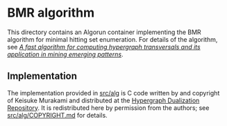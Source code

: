 # BMR algorithm
This directory contains an Algorun container implementing the BMR algorithm for minimal hitting set enumeration.
For details of the algorithm, see [_A fast algorithm for computing hypergraph transversals and its application in mining emerging patterns_](//doi.org/10.1109/ICDM.2003.1250958).

## Implementation
The implementation provided in [src/alg](src/alg) is C code written by and copyright of Keisuke Murakami and distributed at the [Hypergraph Dualization Repository](//research.nii.ac.jp/~uno/dualization.html).
It is redistributed here by permission from the authors; see [src/alg/COPYRIGHT.md](src/alg/COPYRIGHT.md) for details.
